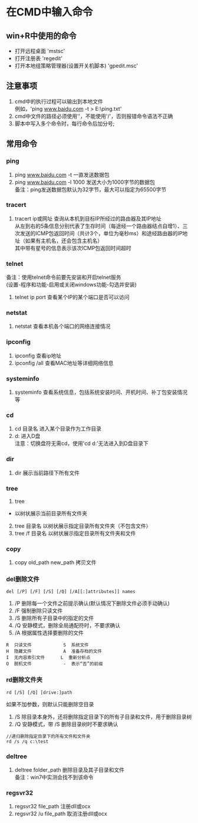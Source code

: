 # 在CMD中输入命令

## win+R中使用的命令
* 打开远程桌面
'mstsc'  
* 打开注册表
'regedit'  
* 打开本地组策略管理器(设置开关机脚本)
'gpedit.msc'  


## 注意事项
1. cmd中的执行过程可以输出到本地文件  
例如，'ping www.baidu.com -t > E:\ping.txt'  
2. cmd中文件的路径必须使用'\'，不能使用'/'，否则报错命令语法不正确  
3. 脚本中写入多个命令时，每行命令后加分号;


## 常用命令
### ping
1. ping www.baidu.com -t
一直发送数据包  
2. ping www.baidu.com -l 1000
发送大小为1000字节的数据包  
备注：ping发送数据包默认为32字节，最大可以指定为65500字节  

### tracert
1. tracert ip或网址
查询从本机到目标IP所经过的路由器及其IP地址  
从左到右的5条信息分别代表了生存时间（每途经一个路由器结点自增1）、三次发送的ICMP包返回时间（共计3个，单位为毫秒ms）和途经路由器的IP地址（如果有主机名，还会包含主机名）  
其中带有星号的信息表示该次ICMP包返回时间超时  

### telnet
备注：使用telnet命令前要先安装和开启telnet服务  
(设置-程序和功能-启用或关闭windows功能-勾选并安装)
1. telnet ip port
查看某个IP的某个端口是否可以访问  

### netstat
1. netstat
查看本机各个端口的网络连接情况  

### ipconfig
1. ipconfig
查看ip地址  
2. ipconfig /all
查看MAC地址等详细网络信息  

### systeminfo
1. systeminfo
查看系统信息，包括系统安装时间、开机时间、补丁包安装情况等  

### cd
1. cd 目录名
进入某个目录作为工作目录  
2. d:
进入D盘  
注意：切换盘符无需cd，使用'cd d:'无法进入到D盘目录下  

### dir
1. dir
展示当前路径下所有文件

### tree
1. tree
* 以树状展示当前目录所有文件夹  
2. tree 目录名
以树状展示指定目录所有文件夹（不包含文件）  
3. tree /f 目录名
以树状展示指定目录所有文件夹和文件  

### copy
1. copy old_path new_path
拷贝文件  

### del删除文件
```
del [/P] [/F] [/S] [/Q] [/A[[:]attributes]] names
```
1. /P 删除每一个文件之前提示确认(默认情况下删除文件必须手动确认)
2. /F 强制删除只读文件
3. /S 删除所有子目录中的指定的文件
4. /Q 安静模式，删除全局通配符时，不要求确认
5. /A 根据属性选择要删除的文件
```
R  只读文件            S  系统文件
H  隐藏文件            A  准备存档的文件
I  无内容索引文件      L  重新分析点
O  脱机文件            -  表示“否”的前缀
```

### rd删除文件夹
```
rd [/S] [/Q] [drive:]path
```
如果不加参数，则默认只能删除空目录  
1. /S      除目录本身外，还将删除指定目录下的所有子目录和文件，用于删除目录树
2. /Q      安静模式，带 /S 删除目录树时不要求确认
```
//递归删除指定目录下的所有文件和文件夹
rd /s /q c:\test
```

### deltree
1. deltree folder_path
删除目录及其子目录和文件  
备注：win7中实测会找不到该命令  

### regsvr32
1. regsvr32 file_path
注册dll或ocx  
2. regsvr32 /u file_path
取消注册dll或ocx  